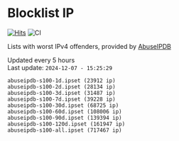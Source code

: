 # Blocklist IP

[![Hits](https://hits.seeyoufarm.com/api/count/incr/badge.svg?url=https%3A%2F%2Fgithub.com%2Fborestad%2Fblocklist-ip%2F&count_bg=%2379C83D&title_bg=%23555555&icon=&icon_color=%23E7E7E7&title=hits&edge_flat=false)](https://hits.seeyoufarm.com)  ![CI](https://img.shields.io/github/workflow/status/borestad/blocklist-ip/CI?style=flat-square)

Lists with worst IPv4 offenders, provided by [AbuseIPDB](https://www.abuseipdb.com/)

<!-- FOOTER-PLACEHOLDER -->
Updated every 5 hours<br>
Last update: `2024-12-07 - 15:25:29`
```
abuseipdb-s100-1d.ipset (23912 ip)
abuseipdb-s100-2d.ipset (28134 ip)
abuseipdb-s100-3d.ipset (31487 ip)
abuseipdb-s100-7d.ipset (39228 ip)
abuseipdb-s100-30d.ipset (68725 ip)
abuseipdb-s100-60d.ipset (108006 ip)
abuseipdb-s100-90d.ipset (139394 ip)
abuseipdb-s100-120d.ipset (161947 ip)
abuseipdb-s100-all.ipset (717467 ip)
```
